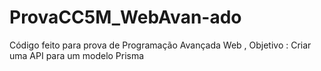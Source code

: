 # ProvaCC5M_WebAvan-ado
Código feito para prova de Programação Avançada Web , Objetivo : Criar uma API para um modelo Prisma
